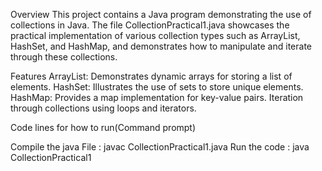 Overview
This project contains a Java program demonstrating the use of collections in Java. The file CollectionPractical1.java showcases the practical implementation of various collection types such as ArrayList, HashSet, and HashMap, and demonstrates how to manipulate and iterate through these collections.

Features
ArrayList: Demonstrates dynamic arrays for storing a list of elements.
HashSet: Illustrates the use of sets to store unique elements.
HashMap: Provides a map implementation for key-value pairs.
Iteration through collections using loops and iterators.

Code lines for how to run(Command prompt)

Compile the java File : javac CollectionPractical1.java
Run the code : java CollectionPractical1
